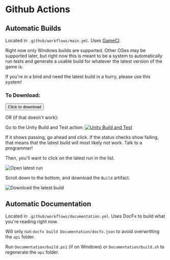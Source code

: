 # Github Actions

## Automatic Builds
Located in `.github/workflows/main.yml`. Uses [GameCI](https://game.ci/).

Right now only Windows builds are supported. Other OSes may be supported later, but right now this is meant to be a system to automatically run tests and generate a usable build for whatever the latest version of the game is.

If you're in a bind and need the latest build in a hurry, please use this system!


### To Download:
<script src="assets/js/download-latest.js"></script>

<button onclick="downloadLatestBuildArtifact()">Click to download</button>

OR (if that doesn't work):

Go to the Unity Build and Test action: [![Unity Build and Test](https://github.com/PuddleduckProductions/MysticForestParkRanger/actions/workflows/main.yml/badge.svg?branch=master)](https://github.com/PuddleduckProductions/MysticForestParkRanger/actions/workflows/main.yml)

If it shows passing, go ahead and click. If the status checks show failing, that means that the latest build will most likely not work. Talk to a programmer! 

Then, you'll want to click on the latest run in the list.

![Open latest run](~/assets/images/actions/latestWorkflow.png)

Scroll down to the bottom, and download the `Build` artifact.

![Download the latest build](~/assets/images/actions/downloadBuild.png)

## Automatic Documentation
Located in `.github/workflows/documentation.yml`. Uses DocFx to build what you're reading right now.

Will only run `docfx build Documentation/docfx.json` to avoid overwritting the `api` folder.

Run `Documentation/build.ps1` (if on Windows) or `Documentation/build.sh` to regenerate the `api` folder.